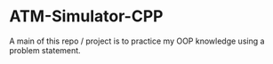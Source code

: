 # ATM-Simulator-CPP
A main of this repo / project is to practice my OOP knowledge using a problem statement.
